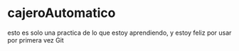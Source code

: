# cajeroAutomatico

esto es solo una practica de lo que estoy aprendiendo, y estoy feliz por usar por primera vez Git
